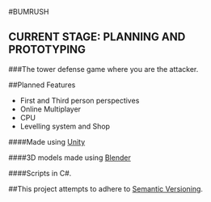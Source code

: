 #BUMRUSH
## **CURRENT STAGE: PLANNING AND PROTOTYPING**
###The tower defense game where you are the attacker.

##Planned Features
  - First and Third person perspectives
  - Online Multiplayer
  - CPU
  - Levelling system and Shop

####Made using [Unity](https://unity3d.com)

####3D models made using [Blender](https://blender.org)

####Scripts in C\#.

##This project attempts to adhere to [Semantic Versioning](https://semver.org).
